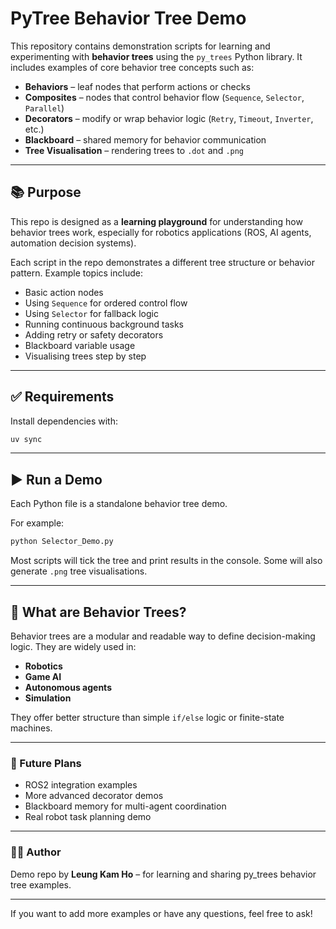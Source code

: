 

# PyTree Behavior Tree Demo

This repository contains demonstration scripts for learning and experimenting with **behavior trees** using the `py_trees` Python library. It includes examples of core behavior tree concepts such as:

- **Behaviors** – leaf nodes that perform actions or checks
- **Composites** – nodes that control behavior flow (`Sequence`, `Selector`, `Parallel`)
- **Decorators** – modify or wrap behavior logic (`Retry`, `Timeout`, `Inverter`, etc.)
- **Blackboard** – shared memory for behavior communication
- **Tree Visualisation** – rendering trees to `.dot` and `.png`

---

## 📚 Purpose

This repo is designed as a **learning playground** for understanding how behavior trees work, especially for robotics applications (ROS, AI agents, automation decision systems).

Each script in the repo demonstrates a different tree structure or behavior pattern. Example topics include:

- Basic action nodes
- Using `Sequence` for ordered control flow
- Using `Selector` for fallback logic
- Running continuous background tasks
- Adding retry or safety decorators
- Blackboard variable usage
- Visualising trees step by step

---

## ✅ Requirements

Install dependencies with:

```bash
uv sync
```

---

## ▶️ Run a Demo

Each Python file is a standalone behavior tree demo.

For example:

```bash
python Selector_Demo.py
```

Most scripts will tick the tree and print results in the console. Some will also generate `.png` tree visualisations.

---


## 🧠 What are Behavior Trees?

Behavior trees are a modular and readable way to define decision-making logic. They are widely used in:

- **Robotics**
- **Game AI**
- **Autonomous agents**
- **Simulation**

They offer better structure than simple `if/else` logic or finite-state machines.

---


### 🔧 Future Plans

- ROS2 integration examples
- More advanced decorator demos
- Blackboard memory for multi-agent coordination
- Real robot task planning demo

---

### 👨‍💻 Author

Demo repo by **Leung Kam Ho** – for learning and sharing py_trees behavior tree examples.

---
If you want to add more examples or have any questions, feel free to ask!